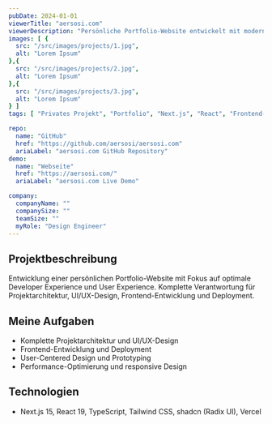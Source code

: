 ```yaml
---
pubDate: 2024-01-01
viewerTitle: "aersosi.com"
viewerDescription: "Persönliche Portfolio-Website entwickelt mit modernen Web-Technologien"
images: [ {
  src: "/src/images/projects/1.jpg",
  alt: "Lorem Ipsum"
},{
  src: "/src/images/projects/2.jpg",
  alt: "Lorem Ipsum"
},{
  src: "/src/images/projects/3.jpg",
  alt: "Lorem Ipsum"
} ]
tags: [ "Privates Projekt", "Portfolio", "Next.js", "React", "Frontend-Entwicklung" ]

repo:
  name: "GitHub"
  href: "https://github.com/aersosi/aersosi.com"
  ariaLabel: "aersosi.com GitHub Repository"
demo:
  name: "Webseite"
  href: "https://aersosi.com/"
  ariaLabel: "aersosi.com Live Demo"

company:
  companyName: ""
  companySize: ""
  teamSize: ""
  myRole: "Design Engineer"
---
```


## Projektbeschreibung

Entwicklung einer persönlichen Portfolio-Website mit Fokus auf optimale Developer Experience und User Experience.
Komplette Verantwortung für Projektarchitektur, UI/UX-Design, Frontend-Entwicklung und Deployment.

## Meine Aufgaben

- Komplette Projektarchitektur und UI/UX-Design
- Frontend-Entwicklung und Deployment
- User-Centered Design und Prototyping
- Performance-Optimierung und responsive Design

## Technologien

- Next.js 15, React 19, TypeScript, Tailwind CSS, shadcn (Radix UI), Vercel
